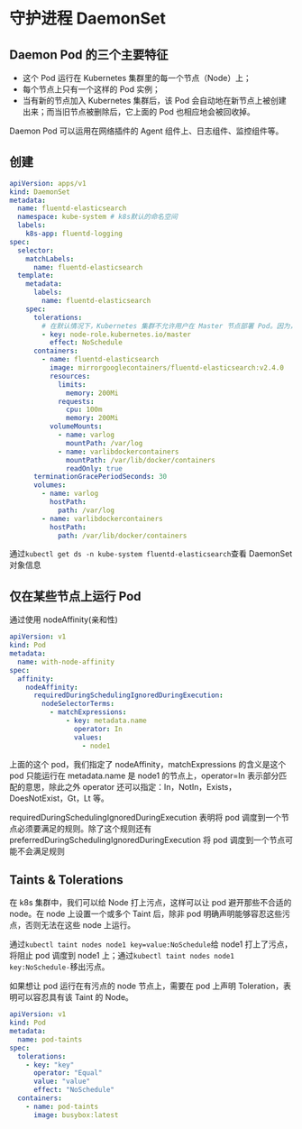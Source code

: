 # 守护进程 DaemonSet

## Daemon Pod 的三个主要特征

- 这个 Pod 运行在 Kubernetes 集群里的每一个节点（Node）上；
- 每个节点上只有一个这样的 Pod 实例；
- 当有新的节点加入 Kubernetes 集群后，该 Pod 会自动地在新节点上被创建出来；而当旧节点被删除后，它上面的 Pod 也相应地会被回收掉。

Daemon Pod 可以运用在网络插件的 Agent 组件上、日志组件、监控组件等。

## 创建

```yml
apiVersion: apps/v1
kind: DaemonSet
metadata:
  name: fluentd-elasticsearch
  namespace: kube-system # k8s默认的命名空间
  labels:
    k8s-app: fluentd-logging
spec:
  selector:
    matchLabels:
      name: fluentd-elasticsearch
  template:
    metadata:
      labels:
        name: fluentd-elasticsearch
    spec:
      tolerations:
        # 在默认情况下，Kubernetes 集群不允许用户在 Master 节点部署 Pod。因为，Master 节点默认携带了一个叫作node-role.kubernetes.io/master的“污点”。所以，为了能在 Master 节点上部署 DaemonSet 的 Pod，我就必须让这个 Pod“容忍”这个“污点”。
        - key: node-role.kubernetes.io/master
          effect: NoSchedule
      containers:
        - name: fluentd-elasticsearch
          image: mirrorgooglecontainers/fluentd-elasticsearch:v2.4.0
          resources:
            limits:
              memory: 200Mi
            requests:
              cpu: 100m
              memory: 200Mi
          volumeMounts:
            - name: varlog
              mountPath: /var/log
            - name: varlibdockercontainers
              mountPath: /var/lib/docker/containers
              readOnly: true
      terminationGracePeriodSeconds: 30
      volumes:
        - name: varlog
          hostPath:
            path: /var/log
        - name: varlibdockercontainers
          hostPath:
            path: /var/lib/docker/containers
```

通过`kubectl get ds -n kube-system fluentd-elasticsearch`查看 DaemonSet 对象信息

## 仅在某些节点上运行 Pod

通过使用 nodeAffinity(亲和性)

```yml
apiVersion: v1
kind: Pod
metadata:
  name: with-node-affinity
spec:
  affinity:
    nodeAffinity:
      requiredDuringSchedulingIgnoredDuringExecution:
        nodeSelectorTerms:
          - matchExpressions:
              - key: metadata.name
                operator: In
                values:
                  - node1
```

上面的这个 pod，我们指定了 nodeAffinity，matchExpressions 的含义是这个 pod 只能运行在 metadata.name 是 node1 的节点上，operator=In 表示部分匹配的意思，除此之外 operator 还可以指定：In，NotIn，Exists，DoesNotExist，Gt，Lt 等。

requiredDuringSchedulingIgnoredDuringExecution 表明将 pod 调度到一个节点必须要满足的规则。除了这个规则还有 preferredDuringSchedulingIgnoredDuringExecution 将 pod 调度到一个节点可能不会满足规则

## Taints & Tolerations

在 k8s 集群中，我们可以给 Node 打上污点，这样可以让 pod 避开那些不合适的 node。在 node 上设置一个或多个 Taint 后，除非 pod 明确声明能够容忍这些污点，否则无法在这些 node 上运行。

通过`kubectl taint nodes node1 key=value:NoSchedule`给 node1 打上了污点，将阻止 pod 调度到 node1 上；通过`kubectl taint nodes node1 key:NoSchedule-`移出污点。

如果想让 pod 运行在有污点的 node 节点上，需要在 pod 上声明 Toleration，表明可以容忍具有该 Taint 的 Node。

```yml
apiVersion: v1
kind: Pod
metadata:
  name: pod-taints
spec:
  tolerations:
    - key: "key"
      operator: "Equal"
      value: "value"
      effect: "NoSchedule"
  containers:
    - name: pod-taints
      image: busybox:latest
```
